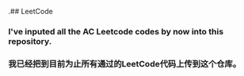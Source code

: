 .## LeetCode
### I've inputed all the AC Leetcode codes by now into this repository.
### 我已经把到目前为止所有通过的LeetCode代码上传到这个仓库。


